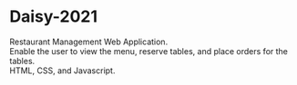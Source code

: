 # Daisy-2021
Restaurant Management Web Application.\
Enable the user to view the menu, reserve tables, and place orders for the tables.\
HTML, CSS, and Javascript.
